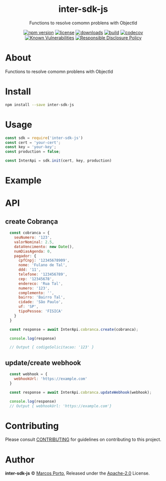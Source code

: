 
<p align="center"><h1 align="center">
  inter-sdk-js
</h1>

<p align="center">
  Functions to resolve comomn problens with ObjectId
</p>

<p align="center">
  <a href="https://www.npmjs.org/package/inter-sdk-js"><img src="https://badgen.net/npm/v/inter-sdk-js" alt="npm version"/></a>
  <a href="https://www.npmjs.org/package/inter-sdk-js"><img src="https://badgen.net/npm/license/inter-sdk-js" alt="license"/></a>
  <a href="https://www.npmjs.org/package/inter-sdk-js"><img src="https://badgen.net/npm/dt/inter-sdk-js" alt="downloads"/></a>
  <a href="https://github.com/maporto/inter-sdk-js/actions?workflow=CI"><img src="https://github.com/maporto/inter-sdk-js/workflows/CI/badge.svg" alt="build"/></a>
  <a href="https://codecov.io/gh/maporto/inter-sdk-js"><img src="https://codecov.io/gh/maporto/inter-sdk-js/graph/badge.svg?token=VUCHDC63EJ" alt="codecov"/></a>
  <a href="https://snyk.io/test/github/maporto/inter-sdk-js"><img src="https://snyk.io/test/github/maporto/inter-sdk-js/badge.svg" alt="Known Vulnerabilities"/></a>
  <a href="./SECURITY.md"><img src="https://img.shields.io/badge/Security-Responsible%20Disclosure-yellow.svg" alt="Responsible Disclosure Policy" /></a>
</p>

# About

Functions to resolve comomn problens with ObjectId

# Install

```bash
npm install --save inter-sdk-js
```

# Usage

```js
const sdk = require('inter-sdk-js')
const cert = 'your-cert';
const key = 'your-key';
const production = false;

const InterApi = sdk.init(cert, key, production)
```

# Example

# API

## create Cobrança
```js
  const cobranca = {
    seuNumero: '123',
    valorNominal: 2.5,
    dataVencimento: new Date(),
    numDiasAgenda: 0,
    pagador: {
      cpfCnpj: '12345678909',
      nome: 'Fulano de Tal',
      ddd: '11',
      telefone: '123456789',
      cep: '12345678',
      endereco: 'Rua Tal',
      numero: '123',
      complemento: '',
      bairro: 'Bairro Tal',
      cidade: 'São Paulo',
      uf: 'SP',
      tipoPessoa: 'FISICA'
    }
  }

  const response = await InterApi.cobranca.create(cobranca);

  console.log(response)

  // Output { codigoSolicitacao: '123' }
```

## update/create webhook
```js
  const webhook = {
    webhookUrl: 'https://example.com'
  }

  const response = await InterApi.cobranca.updateWebhook(webhook);

  console.log(response)
  // Output { webhookUrl: 'https://example.com'}
```

# Contributing

Please consult [CONTRIBUTING](./CONTRIBUTING.md) for guidelines on contributing to this project.

# Author

**inter-sdk-js** © [Marcos Porto](https://github.com/maporto), Released under the [Apache-2.0](./LICENSE) License.

